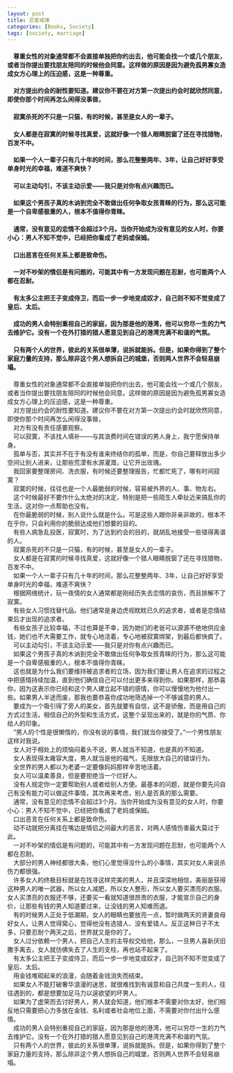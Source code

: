 ```yaml
---
layout: post
title: 恋爱戒律
categories: [Books, Society]
tags: [society, marriage]
---
```

#### &#8195;尊重女性的对象通常都不会直接单独把你约出去，他可能会找一个或几个朋友，或者当你提出要找朋友陪同的时候他会同意。这样做的原因是因为避免孤男寡女造成女方心理上的压迫感，这是一种尊重。               
#### &#8195;对方提出约会的耐性要知道。建议你不要在对方第一次提出约会时就欣然同意，即使你那个时间再怎么闲得没事做，               
#### &#8195;寂寞杀死的不只是一只猫，有的时候，甚至是女人的一辈子。               
#### &#8195;女人都是在寂寞的时候寻找真爱，这就好像一个猎人眼睛脱窗了还在寻找猎物，百发不中。               
#### &#8195;如果一个人一辈子只有几十年的时间，那么花整整两年、3年，让自己好好享受单身时光的幸福，难道不爽快？               
#### &#8195;可以主动勾引，不该主动示爱——我只是对你有点兴趣而已。               
#### &#8195;如果这个男孩子真的木讷到完全不敢做出任何争取女孩青睐的行为，那么这可能是一个自卑感极重的人，根本不值得你青睐。               
#### &#8195;通常，没有意见的恋情不会超过3个月。当你开始成为没有意见的女人时，你要小心：男人不知不觉中，已经把你看成了老妈或保姆。         
#### &#8195;口出恶言在任何关系上都是致命伤。               
#### &#8195;一对不吵架的情侣是有问题的，可能其中有一方发现问题在忍耐，也可能两个人都在忍耐。               
#### &#8195;有太多公主把王子变成侍卫，而后一步一步地变成奴才，自己则不知不觉变成了皇后、太后。               
#### &#8195;成功的男人会特别重视自己的家庭，因为那是他的港湾，他可以穷尽一生的力气去维护它。没有一个在外打猎的猎人愿意见到自己的港湾充满不和谐的气氛。               
#### &#8195;只有两个人的世界，彼此的关系很单薄，说拆就能拆。但是，如果你得到了整个家庭力量的支持，那么除非这个男人想拆自己的城堡，否则两人世界不会轻易崩塌。                     
<!-- more -->
&#8195;尊重女性的对象通常都不会直接单独把你约出去，他可能会找一个或几个朋友，或者当你提出要找朋友陪同的时候他会同意。这样做的原因是因为避免孤男寡女造成女方心理上的压迫感，这是一种尊重。               
&#8195;对方提出约会的耐性要知道。建议你不要在对方第一次提出约会时就欣然同意，即使你那个时间再怎么闲得没事做，               
&#8195;对方有没有责任感要观察。               
&#8195;可以寂寞，不该找人填补——与其浪费时间在错误的男人身上，我宁愿保持单身。               
&#8195;孤单与否，其实并不在于有没有谁来终结你的孤单，而是，你自己要释放出多少空间让别人进来，让那些荒漠有水源灌溉，让它开出玫瑰。               
&#8195;我回家要整理房间、洗衣服，有时候还要整理报告，忙都忙死了，哪有时间寂寞？               
&#8195;寂寞的时候，往往也是一个人最脆弱的时候，容易被外界的人、事、物左右。               
&#8195;这个时候最好不要作什么太绝对的决定，特别是把一些陌生人牵扯近来搞乱你的生活，这对你一点帮助也没有。               
&#8195;在你最脆弱的时候，别人说什么就是什么。可是这些人跟你非亲非故的，根本不在乎你，只会利用你的脆弱达成他们想要的目的。               
&#8195;有些人病急乱投医，寂寞时，为了达到约会的目的，就胡乱地接受一些错得离谱的人。               
&#8195;寂寞杀死的不只是一只猫，有的时候，甚至是女人的一辈子。               
&#8195;女人都是在寂寞的时候寻找真爱，这就好像一个猎人眼睛脱窗了还在寻找猎物，百发不中。               
&#8195;如果一个人一辈子只有几十年的时间，那么花整整两年、3年，让自己好好享受单身时光的幸福，难道不爽快？               
&#8195;根据网络统计，玩一夜情的女人通常都是刚经历失去恋情的哀伤，而且排解不了寂寞。               
&#8195;有些女人习惯找替代品。他们通常是身边虎视眈眈已久的追求者，或者是恋情结束后才出现的追求者。               
&#8195;有些女孩子比较幸福，不过也算是不幸，因为她们的老爸可以源源不绝地供应金钱，她们也不大需要工作，就专心地活着，专心地被寂寞绑架，到最后都快疯了。               
&#8195;可以主动勾引，不该主动示爱——我只是对你有点兴趣而已。               
&#8195;如果这个男孩子真的木讷到完全不敢做出任何争取女孩青睐的行为，那么这可能是一个自卑感极重的人，根本不值得你青睐。               
&#8195;这也就是为什么我们要维持被追求者的立场，因为我们要让男人在追求的过程之中把感情持续加温，直到他们确信自己可以付出更多来得到你。如果那样，那恭喜你，因为这表示你已经和这个男人建立起不错的感情，你可以慢慢地为他付出一些。如果男人半途而废，那我也要恭喜你成功地筛选掉一个不够诚意的男人。               
&#8195;要成为一个吸引得了旁人的美女，首先就要有自信，这不是骄傲，而是用自己的方式过生活，相信自己的外型和生活方式，这整个呈现出来的，就是你的气质、你给人的印象。                  
&#8195;“男人的个性是很懒惰的，你没有说的事情，我们就当你接受了。”一个男性朋友这样对我说。               
&#8195;女人对于相处上的烦恼闷着头不说，男人就当不知道，也是真的不知道。               
&#8195;女人表现得太雍容大度，男人就当是他的福气，无限放大自己的错误行为。               
&#8195;全世界的男人都以为老婆一定要像妈妈那样辛苦地活着。               
&#8195;女人可以温柔善良，但是要拒绝当一个烂好人。               
&#8195;没有人规定你一定要帮助别人或者给别人方便。最基本的问题，就是你要先问自己有没有能力可以做这件事情，其次再来考虑，别人是否真的那么需要。               
&#8195;通常，没有意见的恋情不会超过3个月。当你开始成为没有意见的女人时，你要小心：男人不知不觉中，已经把你看成了老妈或保姆。               
&#8195;口出恶言在任何关系上都是致命伤。               
&#8195;动不动就把分离挂在嘴边是情侣之间最大的恶言，对两人感情伤害最大莫过于此。               
&#8195;一对不吵架的情侣是有问题的，可能其中有一方发现问题在忍耐，也可能两个人都在忍耐。               
&#8195;大部分的男人神经都很大条，他们心里觉得没什么的小事情，其实对女人来说杀伤力都很强。               
&#8195;许多女人的终极目标就是在找寻这样完美的男人，并且深深地相信，美丽是获得这种男人的唯一武器，所以女人减肥，所以女人整形，所以女人要买漂亮的衣服。女人买漂亮的衣服还不够，还要买一看就知道很昂贵的衣服，才能宣示自己的身价，让那些有钱的男人知道要过来，让没钱的男人知难而退。               
&#8195;有的时候男人正处于低潮期，女人的眼睛也要放亮一点，暂时做两天的贤妻良母好女人，让男人觉得窝心，觉得他没有选错人、没有爱错人。反正这种日子不太多，只要忍耐个两天之后，世界就又是你的了。               
&#8195;女人过分依赖一个男人，把自己人生的主导权交给他，那么，一旦男人喜新厌旧撒手离去，女人就彷佛失去了人生的支柱，再也站不起来了。               
&#8195;有太多公主把王子变成侍卫，而后一步一步地变成奴才，自己则不知不觉变成了皇后、太后。               
&#8195;用金钱堆砌起来的浪漫，会随着金钱消失而结束。               
&#8195;如果女人不能打破奢华浪漫的迷思，就很难找到有诚意和自己共度一生的人，往往遇到的，都是想要加足马力以逞欲望的坏男人。               
&#8195;如果为了虚荣而去讨好男人，男人就会知道，他们根本不需要对你太好，他们相反地只需要把心力多放在金钱、名利或者社会地位上面，不需要对你付出什么感情。               
&#8195;成功的男人会特别重视自己的家庭，因为那是他的港湾，他可以穷尽一生的力气去维护它。没有一个在外打猎的猎人愿意见到自己的港湾充满不和谐的气氛。               
&#8195;只有两个人的世界，彼此的关系很单薄，说拆就能拆。但是，如果你得到了整个家庭力量的支持，那么除非这个男人想拆自己的城堡，否则两人世界不会轻易崩塌。               
